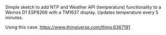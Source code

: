 Simple sketch to add NTP and Weather API (temperature) functionality to a Wemos D1 ESP8266 with a TM1637 display. Updates temperature every 5 minutes.

Using this case: https://www.thingiverse.com/thing:6367191
